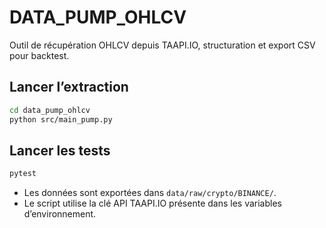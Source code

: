 # DATA_PUMP_OHLCV

Outil de récupération OHLCV depuis TAAPI.IO, structuration et export CSV pour backtest.

## Lancer l’extraction

```bash
cd data_pump_ohlcv
python src/main_pump.py
```

## Lancer les tests

```bash
pytest
```

- Les données sont exportées dans `data/raw/crypto/BINANCE/`.
- Le script utilise la clé API TAAPI.IO présente dans les variables d’environnement.
